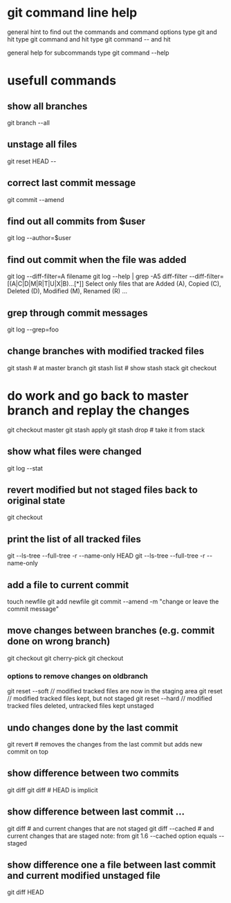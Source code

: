 # git command line help
general hint to find out the commands and command options 
    type git and hit <TAB><TAB>
    type git command and hit <TAB><TAB>
    type git command -- and hit <TAB><TAB>

general help for subcommands
    type git command --help

# usefull commands

## show all branches
git branch --all

## unstage all files
git reset HEAD --

## correct last commit message
git commit --amend

## find out all commits from $user
git log --author=$user

## find out commit when the file was added
git log --diff-filter=A filename
    git log --help | grep -A5 diff-filter
    --diff-filter=[(A|C|D|M|R|T|U|X|B)…[*]]
    Select only files that are Added (A), Copied (C), Deleted (D), Modified (M), Renamed (R) ...

## grep through commit messages
git log --grep=foo

## change branches with modified tracked files
git stash       # at master branch
git stash list  # show stash stack
git checkout <otherbranch>
# do work and go back to master branch and replay the changes
git checkout master
git stash apply
git stash drop  # take it from stack

## show what files were changed
git log --stat

## revert modified but not staged files back to original state
git checkout <file>

## print the list of all tracked files
git --ls-tree --full-tree -r --name-only HEAD
git --ls-tree --full-tree -r --name-only <hash>

## add a file to current commit
touch newfile
git add newfile
git commit --amend -m "change or leave the commit message"

## move changes between branches (e.g. commit done on wrong branch)
git checkout <newbranch>
git cherry-pick <hash>
git checkout <oldbranch>
### options to remove changes on oldbranch
git reset --soft    // modified tracked files are now in the staging area
git reset           // modified tracked files kept, but not staged
git reset --hard    // modified tracked files deleted, untracked files kept unstaged

## undo changes done by the last commit
git revert      # removes the changes from the last commit but adds new commit on top

## show difference between two commits
git diff <hash1> <hash2>
git diff <hash> # HEAD is implicit

## show difference between last commit ...
git diff            # and current changes that are not staged
git diff --cached   # and current changes that are staged
note: from git 1.6 --cached option equals --staged

## show difference one a file between last commit and current modified unstaged file
git diff HEAD <file>

